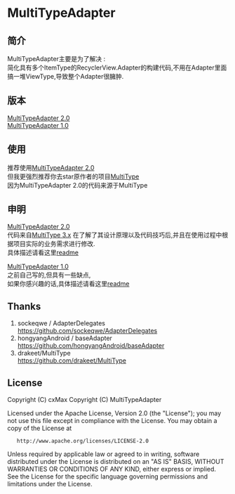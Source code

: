 # MultiTypeAdapter

## 简介
MultiTypeAdapter主要是为了解决 :    
简化具有多个ItemType的RecyclerView.Adapter的构建代码,不用在Adapter里面搞一堆ViewType,导致整个Adapter很臃肿.

## 版本
[MultiTypeAdapter 2.0](https://github.com/cxMax/MultiTypeAdapter/tree/2.0)  
[MultiTypeAdapter 1.0](https://github.com/cxMax/MultiTypeAdapter/tree/1.0)

## 使用
推荐使用[MultiTypeAdapter 2.0](https://github.com/cxMax/MultiTypeAdapter/tree/2.0)  
但我更强烈推荐你去star原作者的项目[MultiType](https://github.com/drakeet/MultiType)   
因为MultiTypeAdapter 2.0的代码来源于MultiType

## 申明
[MultiTypeAdapter 2.0](https://github.com/cxMax/MultiTypeAdapter/tree/2.0)   
代码来自[MultiType 3.x](https://github.com/drakeet/MultiType)
在了解了其设计原理以及代码技巧后,并且在使用过程中根据项目实际的业务需求进行修改.  
具体描述请看这里[readme](https://github.com/cxMax/MultiTypeAdapter/blob/2.0/README.md)   

[MultiTypeAdapter 1.0](https://github.com/cxMax/MultiTypeAdapter/tree/1.0)  
之前自己写的,但具有一些缺点,  
如果你感兴趣的话,具体描述请看这里[readme](https://github.com/cxMax/MultiTypeAdapter/blob/1.0/README.md)

## Thanks  
1. sockeqwe / AdapterDelegates  
https://github.com/sockeqwe/AdapterDelegates  
2. hongyangAndroid / baseAdapter  
https://github.com/hongyangAndroid/baseAdapter  
3. drakeet/MultiType  
https://github.com/drakeet/MultiType  


## License
   Copyright (C) cxMax
   Copyright (C) MultiTypeAdapter

   Licensed under the Apache License, Version 2.0 (the "License");
   you may not use this file except in compliance with the License.
   You may obtain a copy of the License at

       http://www.apache.org/licenses/LICENSE-2.0

   Unless required by applicable law or agreed to in writing, software
   distributed under the License is distributed on an "AS IS" BASIS,
   WITHOUT WARRANTIES OR CONDITIONS OF ANY KIND, either express or implied.
   See the License for the specific language governing permissions and
   limitations under the License.
